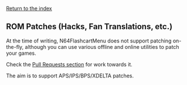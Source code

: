 [Return to the index](./00_index.md)
## ROM Patches (Hacks, Fan Translations, etc.)

At the time of writing, N64FlashcartMenu does not support patching on-the-fly, although you can use various offline and online utilities to patch your games.

Check the [Pull Requests section](https://github.com/Polprzewodnikowy/N64FlashcartMenu/pulls) for work towards it.

The aim is to support APS/IPS/BPS/XDELTA patches.

